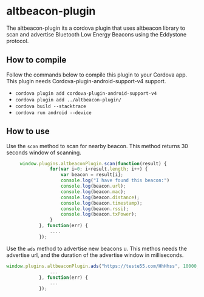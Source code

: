 # altbeacon-plugin #
The altbeacon-plugin its a cordova plugin that uses altbeacon library to scan and advertise Bluetooth Low Energy Beacons using the Eddystone protocol.

## How to compile ##
Follow the commands below to compile this plugin to your Cordova app. This plugin needs Cordova-plugin-android-support-v4 support.

- `cordova plugin add cordova-plugin-android-support-v4`
- `cordova plugin add ../altbeacon-plugin/`
- `cordova build --stacktrace`
- `cordova run android --device`

## How to use ##
Use the `scan` method to scan for nearby beacon. This method returns 30 seconds window of scanning.
```javascript
     window.plugins.altbeaconPlugin.scan(function(result) {
                for(var i=0; i<result.length; i++) {
                    var beacon = result[i];
                    console.log("I have found this beacon:")
                    console.log(beacon.url);
                    console.log(beacon.mac);
                    console.log(beacon.distance);
                    console.log(beacon.timestamp);
                    console.log(beacon.rssi);
                    console.log(beacon.txPower);
                }
            }, function(err) {
                ....
            });
```
Use the `ads` method to advertise new beacons u. This methos needs the advertise url, and the duration of the advertise window in milliseconds.
``` javascript
window.plugins.altbeaconPlugin.ads("https://teste55.com/HhHhss", 10000, function(result) {
                ...
            }, function(err) {
                ...
            });
```
